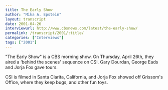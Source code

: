 ```yaml
---
title: The Early Show
author: "Mika A. Epstein"
layout: transcript
date: 2001-04-26
interviewurl: http://www.cbsnews.com/latest/the-early-show/
permalink: /transcript/2001/:title/
categories: ["Interviews"]
tags: ["2001"]
---
```


"The Early Show" is a CBS morning show. On Thursday, April 26th, they aired a &#8216;behind the scenes' sequence on CSI. Gary Dourdan, George Eads and Jorja Fox gave tours.

CSI is filmed in Santa Clarita, California, and Jorja Fox showed off Grissom's Office, where they keep bugs, and other fun toys.
